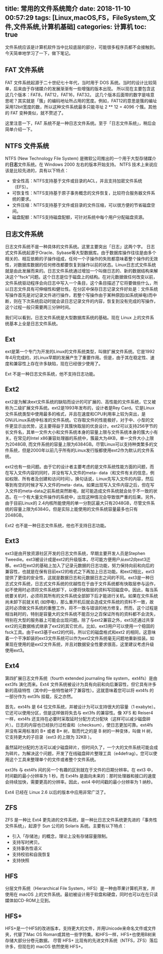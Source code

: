 title: 常用的文件系统简介
date: 2018-11-10 00:57:29
tags: [Linux,macOS,FS，FileSystem,文件,文件系统,计算机基础]
categories: 计算机
toc: true
---

文件系统应该是计算机软件当中比较底层的部分，可能很多程序员都不会接触到。
今天简单地学习了一下，做下笔记。

## FAT 文件系统

FAT 文件系统起源于二十世纪七十年代，当时用于 DOS 系统。当时的设计比较简单，后来由于存储媒介的发展渐渐有一些增强的版本出现。
所以现在主要包含这这几个版本：FAT8，FAT12，FAT16，FAT32。
这几个版本后面带的数字是啥意思呢？其实就是「簇」的编码地址所占用的宽度。例如，FAT12的意思是簇的编址采用12bit宽度的数，所以这种文件系统最多只能寻址 2 ** 12 = 4096 个簇。其他的 FAT 变种类似，就不赘述了。

这里注意一下，FAT 系统不是一种日志文件系统。至于「日志文件系统」，稍后会简单介绍一下。

## NTFS 文件系统

NTFS (New Technology File System) 是微软公司推出的一个用于大型存储媒介的**日志**文件系统。在 Windows 2000 左右的版本开始支持。
NTFS 技术上来说应该是比较先进的，具有以下特点：
- 安全性高：NTFS支持基于文件或目录的ACL，并且支持加密文件系统（EFS）。 
- 可恢复性：NTFS支持基于原子事务概念的文件恢复，比较符合服务器文件系统的要求。 
- 文件压缩：NTFS支持基于文件或目录的文件压缩，可以很方便的节省磁盘空间。 
- 磁盘配额：NTFS支持磁盘配额，可针对系统中每个用户分配磁盘资源。

## 日志文件系统

日志文件系统不是一种具体的文件系统。这里主要突出「日志」这两个字。
日志式文件系统起源于Oracle、Sybase等大型数据库。由于数据库操作往往是由多个相关的、相互依赖的子操作组成，任何一个子操作的失败都意味着整个操作的无效性，对数据库数据的任何修改都要恢复到操作以前的状态。Linux日志式文件系统就是由此发展而来的。日志文件系统通过增加一个叫做日志的、新的数据结构来解决这个“fsck”问题。这个日志是位于磁盘上的结构。在对元数据做任何改变以前，文件系统驱动程序会向日志中写入一个条目，这个条目描述了它将要做些什么，所以日志文件具有可伸缩性和健壮性。在分区中保存日志记录文件好处是：文件系统写操作首先是对记录文件进行操作，若整个写操作由于某种原因(如系统掉电)而中断，则在下次系统启动时就会读日志记录文件的内容，恢复到没有完成的写操作，这个过程一般只需要两三分钟时间。

我们可以看到，日志文件系统是大型数据库系统的基础。现在 Linux 上的文件系统基本上全是日志文件系统。

## Ext

ext是第一个专门为开发的Linux的文件系统类型，叫做扩展文件系统。它是1992年4月完成的，对Linux早期的发展产生了重要作用。但是，由于其在稳定性、速度和兼容性上存在许多缺陷，现在已经很少使用了。

Ext 不是一种日志文件系统，他不支持日志功能。

## Ext2

ext2是为解决ext文件系统的缺陷而设计的可扩展的、高性能的文件系统，它又被称为二级扩展文件系统。ext2是1993年发布的，设计者是Rey Card。它是Linux文件系统类型中使用最多的格式，并且在速度和CPU利用率上较为突出，是GNU/Linux系统中标准的文件系统。它存取文件的性能极好，对于中、小型的文件更显示出优势，这主要得益于其簇快取层的优良设计。ext2可以支持256字节的长文件名，其单一文件大小和文件系统本身的容量上限与文件系统本身的簇大小有关。在常见的Intel x86兼容处理器的系统中，簇最大为4KB，单一文件大小上限为2048GB, 而文件系统的容量上限为6384GB。尽管Linux可以支持种类繁多的文件系统，但是2000年以前几乎所有的Linux发行版都使用ext2作为默认的文件系统。　

ext2也有一些问题。由于它的设计者主要考虑的是文件系统性能方面的问题，而在写入文件内容的同时，并没有写入文件的meta- data（和文件有关的信息，例如权限、所有者及创建和访问时间）。换句话说，Linux先写入文件的内容，然后等到有空的时候才写入文件的meta- data。如果出现写入文件内容之后，但在写入文件的meta-data之前系统突然断电，就可能造成文件系统就会处于不一致的状态。在一个有大量文件操作的系统中，出现这种情况会导致很严重的后果。另外，由于目前Linux的 2.4内核所能使用的单一分割区最大只有2048GB，尽管文件系统的容量上限为6384G，但是实际上能使用的文件系统容量最多也只有2048GB。

Ext2 也不是一种日志文件系统，他也不支持日志功能。

## Ext3

ext3是由开放资源社区开发的日志文件系统，早期主要开发人员是Stephen Tweedie。ext3被设计成是ext2的升级版本，尽可能方便用户从ext2向ext3迁移。ext3在ext2的基础上加入了记录元数据的日志功能，努力保持向前和向后的兼容性，也就是在保有目前ext2的格式之下再加上日志功能。和ext2相比，ext3提供了更佳的安全性，这就是数据日志和元数据日志之间的不同。ext3是一种日志式文件系统，日志式文件系统的优越性在于由于文件系统都有快取层参与运作，如不使用时必须将文件系统卸下，以便将快取层的资料写回磁盘中。因此，每当系统要关机时，必须将其所有的文件系统全部卸下后才能进行关机。如果在文件系统尚未卸下前就关机 (如停电)，那么重开机后就会造成文件系统的资料不一致，故这时必须做文件系统的重整工作，将不一致与错误的地方修复。然而，这个过程是相当耗时的，特别是容量大的文件系统不能百分之百保证所有的资料都不会流失，特别在大型的服务器上可能会出现问题。除了与ext2兼容之外，ext3还通过共享ext2的元数据格式继承了ext2的其它优点。比如，ext3用户可以使用一个稳固的fsck工具。由于ext3基于ext2的代码，所以它的磁盘格式和ext2 的相同，这意味着一个干净卸装的ext3文件系统可以作为ext2文件系统毫无问题地重新挂装。如果现在使用的是ext2文件系统，并且对数据安全性要求很高，这里建议考虑升级使用ext3。

## Ext4

第四扩展日志文件系统（fourth extended journaling file system，ext4fs）是由 ext3fs 演化而来。Ext4 文件系统被设计为具有向前和向后兼容性，但它具有许多新的高级特性（其中的一些特性破坏了兼容性）。这就意味着您可以将 ext4fs 的一部分作为 ext3fs 挂载，反之亦然。

首先，ext4fs 是 64 位文件系统，并被设计为可以支持很大的容量（1 exabyte）。它还可以使用分区，但是这样做将失去与 ext3fs 的兼容性。像 XFS 和 Reiser4 一样，ext4fs 还支持在必要时采取延时分配方式分配块（这样可以减少磁盘碎片）。日志的内容也已经执行过检查和（checksum），使日志更加可靠。ext4fs 并没有采用标准的 B+ 或者 B* 树，取而代之的是 B 树的一种变体，叫做 H 树，它支持更大的子目录（ext3 的上限为 32KB ）。

虽然延时分配的方法可以减少磁盘碎片，但时间久了，一个大的文件系统可能会成为碎片。为解决这个问题，开发了在线磁盘碎片整理工具（e4defrag）。您可以使用这个工具来整理单个的文件或者整个文件系统。

ext3fs 与 ext4fs 间的另一个有趣的区别就在于文件的日期分辨率。在 ext3 中，时间戳的最小分辨率为 1 秒。而 Ext4fs 是面向未来的：那时处理器和接口的速度会持续加快，需要更高的分辨率。因此，ext4 中时间戳的最小分辨率为 1 纳秒。

Ext4 已经在 Linux 2.6 以后的版本中应用非常广泛了。

## ZFS

ZFS 是一种比 Ext4 更先进的文件系统，是一种比日志文件系统更先进的「事务性文件系统」，起源于 Sun 公司的 Solaris 系统。主要有以下特点：
- 引入「存储池」的概念，理论上没有存储容量限制。
- 支持写时拷贝。
- 支持事务性语义
- 支持校验和自我恢复
- 支持快照

## HFS

分层文件系统（Hierarchical File System，HFS）是一种由苹果计算机开发，并使用在 macOS 上的文件系统。最初被设计用于软盘和硬盘，同时也可以在在只读媒体如CD-ROM上见到。

## HFS+

HFS+是一个HFS的改进版本，支持更大的文件，并用Unicode来命名文件或文件夹，代替了Mac OS Roman或其他一些字符集。和HFS一样，HFS+也使用B树来存储大部分分卷元数据。
尽管 HFS+ 比现有的先进文件系统（NTFS，ZFS）落后许多，但现在的 macOS 依然使用 HFS+。
